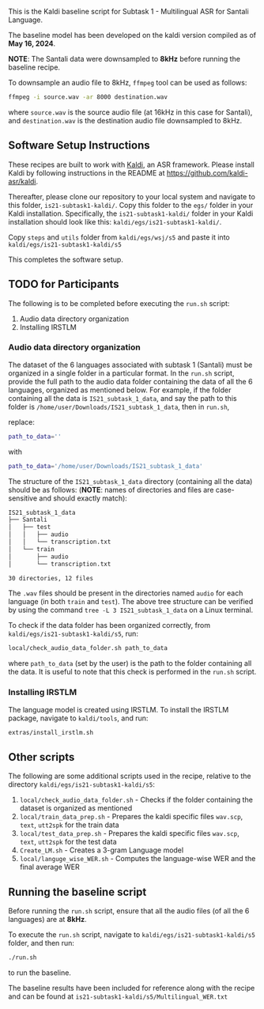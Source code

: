 

This is the Kaldi baseline script for Subtask 1 - Multilingual ASR for Santali Language.

The baseline model has been developed on the kaldi version compiled as of __May 16, 2024__.

**NOTE**: The Santali data were downsampled to **8kHz** before running the baseline recipe. 

To downsample an audio file to 8kHz, `ffmpeg` tool can be used as follows:

```bash
ffmpeg -i source.wav -ar 8000 destination.wav
```
where `source.wav` is the source audio file (at 16kHz in this case for Santali), and `destination.wav` is the destination audio file downsampled to 8kHz.

## Software Setup Instructions
These recipes are built to work with [Kaldi](https://github.com/kaldi-asr/kaldi), an ASR framework. Please install Kaldi by following instructions in the README at https://github.com/kaldi-asr/kaldi.

Thereafter, please clone our repository to your local system and navigate to this folder, `is21-subtask1-kaldi/`. Copy this folder to the `egs/` folder in your Kaldi installation. Specifically, the `is21-subtask1-kaldi/` folder in your Kaldi installation should look like this: `kaldi/egs/is21-subtask1-kaldi/`.

Copy `steps` and `utils` folder from `kaldi/egs/wsj/s5` and paste it into `kaldi/egs/is21-subtask1-kaldi/s5`

This completes the software setup.

## TODO for Participants

The following is to be completed before executing the `run.sh` script:
1. Audio data directory organization
2. Installing IRSTLM

### Audio data directory organization

The dataset of the 6 languages associated with subtask 1 (Santali) must be organized in a single folder in a particular format. In the `run.sh` script, provide the full path to the audio data folder containing the data of all the 6 languages, organized as mentioned below. For example, if the folder containing all the data is `IS21_subtask_1_data`, and say the path to this folder is `/home/user/Downloads/IS21_subtask_1_data`, then in `run.sh`, 
 
 replace:
```bash
path_to_data=''
```
with 
```bash
path_to_data='/home/user/Downloads/IS21_subtask_1_data'
```

 The structure of the `IS21_subtask_1_data` directory (containing all the data) should be as follows:
 (__NOTE__: names of directories and files are case-sensitive and should exactly match):
```bash
IS21_subtask_1_data
├── Santali
│   ├── test
│   │   ├── audio
│   │   └── transcription.txt
│   └── train
│       ├── audio
│       └── transcription.txt

30 directories, 12 files
```
The `.wav` files should be present in the directories named `audio` for each language (in both `train` and `test`). The above tree structure can be verified by using the command `tree -L 3 IS21_subtask_1_data` on a Linux terminal.

To check if the data folder has been organized correctly, from `kaldi/egs/is21-subtask1-kaldi/s5`, run:
```bash
local/check_audio_data_folder.sh path_to_data
```
where `path_to_data` (set by the user) is the path to the folder containing all the data. It is useful to note that this check is performed in the `run.sh` script.

### Installing IRSTLM

The language model is created using IRSTLM. To install the IRSTLM package, navigate to `kaldi/tools`, and run:
```bash
extras/install_irstlm.sh
```


## Other scripts

The following are some additional scripts used in the recipe, relative to the directory `kaldi/egs/is21-subtask1-kaldi/s5`:
1) `local/check_audio_data_folder.sh` - Checks if the folder containing the dataset is organized as mentioned
2) `local/train_data_prep.sh` - Prepares the kaldi specific files `wav.scp`, `text`, `utt2spk` for the train data
3) `local/test_data_prep.sh` - Prepares the kaldi specific files `wav.scp`, `text`, `utt2spk` for the test data
4) `Create_LM.sh` - Creates a 3-gram Language model
5) `local/languge_wise_WER.sh` - Computes the language-wise WER and the final average WER

## Running the baseline script

Before running the `run.sh` script, ensure that all the audio files (of all the 6 languages) are at **8kHz**.

To execute the `run.sh` script, navigate to `kaldi/egs/is21-subtask1-kaldi/s5` folder, and then run:
```bash
./run.sh
```
to run the baseline.

The baseline results have been included for reference along with the recipe and can be found at  `is21-subtask1-kaldi/s5/Multilingual_WER.txt`
